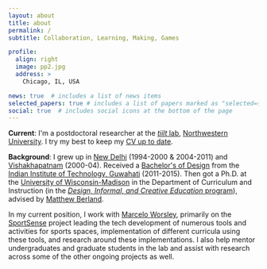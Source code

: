 ```yaml
---
layout: about
title: about
permalink: /
subtitle: Collaboration, Learning, Making, Games

profile:
  align: right
  image: pp2.jpg
  address: >
    Chicago, IL, USA

news: true  # includes a list of news items
selected_papers: true # includes a list of papers marked as "selected={true}"
social: true  # includes social icons at the bottom of the page
---
```


**Current**: I'm a postdoctoral researcher at the [_tiilt_ lab](https://tiilt.northwestern.edu/), [Northwestern University](https://www.northwestern.edu/).  I try my best to keep my [CV up to date](http://bit.ly/vishesh-cv-doc). 

**Background**: I grew up in [New Delhi](https://en.wikipedia.org/wiki/New_Delhi) (1994-2000 & 2004-2011) and [Vishakhapatnam](https://en.wikipedia.org/wiki/Visakhapatnam) (2000-04). Received a [Bachelor's of Design](https://www.iitg.ac.in/design/Overview.html) from the [Indian Institute of Technology, Guwahati](https://www.iitg.ac.in/design/) (2011-2015). Then got a Ph.D. at the [University of Wisconsin-Madison](https://www.wisc.edu/) in the Department of Curriculum and Instruction (in the [_Design, Informal, and Creative Education_ program](https://ci.education.wisc.edu/research/digital-media/)), advised by [Matthew Berland](https://ci.education.wisc.edu/fac-staff/berland-matthew/).

In my current position, I work with [Marcelo Worsley](https://tiilt.northwestern.edu/people/), primarily on the [SportSense](https://tiilt.northwestern.edu/projects/sportsense/index.html) project leading the tech development of numerous tools and activities for sports spaces, implementation of different curricula using these tools, and research around these implementations. I also help mentor undergraduates and graduate students in the lab and assist with research across some of the other ongoing projects as well. 
